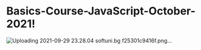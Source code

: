# Basics-Course-JavaScript-October-2021!
![Uploading 2021-09-29 23.28.04 softuni.bg f25301c9416f.png…]()
